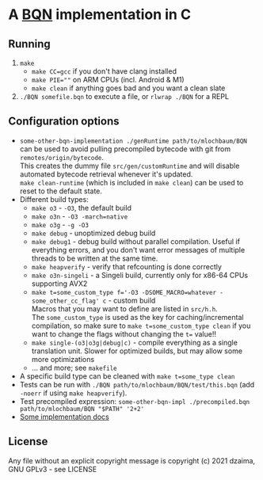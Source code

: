 # A [BQN](https://github.com/mlochbaum/BQN) implementation in C

## Running

1. `make`
    - `make CC=gcc` if you don't have clang installed
    - `make PIE=""` on ARM CPUs (incl. Android & M1)
    - `make clean` if anything goes bad and you want a clean slate
2. `./BQN somefile.bqn` to execute a file, or `rlwrap ./BQN` for a REPL

## Configuration options

- `some-other-bqn-implementation ./genRuntime path/to/mlochbaum/BQN` can be used to avoid pulling precompiled bytecode with git from `remotes/origin/bytecode`.  
  This creates the dummy file `src/gen/customRuntime` and will disable automated bytecode retrieval whenever it's updated.  
  `make clean-runtime` (which is included in `make clean`) can be used to reset to the default state.
- Different build types:
    - `make o3` - `-O3`, the default build
    - `make o3n` - `-O3 -march=native`
    - `make o3g` - `-g -O3`
    - `make debug` - unoptimized debug build
    - `make debug1` - debug build without parallel compilation. Useful if everything errors, and you don't want error messages of multiple threads to be written at the same time.
    - `make heapverify` - verify that refcounting is done correctly
    - `make o3n-singeli` - a Singeli build, currently only for x86-64 CPUs supporting AVX2
    - `make t=some_custom_type f='-O3 -DSOME_MACRO=whatever -some_other_cc_flag' c` - custom build  
      Macros that you may want to define are listed in `src/h.h`.  
      The `some_custom_type` is used as the key for caching/incremental compilation, so make sure to `make t=some_custom_type clean` if you want to change the flags without changing the `t=` value!!
    - `make single-(o3|o3g|debug|c)` - compile everything as a single translation unit. Slower for optimized builds, but may allow some more optimizations
    - ... and more; see `makefile`
- A specific build type can be cleaned with `make t=some_type clean`
- Tests can be run with `./BQN path/to/mlochbaum/BQN/test/this.bqn` (add `-noerr` if using `make heapverify`).
- Test precompiled expression: `some-other-bqn-impl ./precompiled.bqn path/to/mlochbaum/BQN "$PATH" '2+2'`
- [Some implementation docs](https://github.com/dzaima/CBQN/tree/master/src#readme)

## License

Any file without an explicit copyright message is copyright (c) 2021 dzaima, GNU GPLv3 - see LICENSE